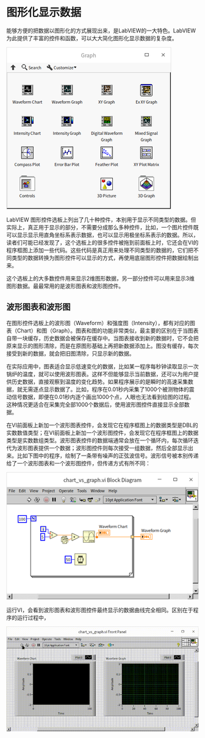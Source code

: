 # 图形化显示数据

能够方便的把数据以图形化的方式展现出来，是LabVIEW的一大特色。LabVIEW为此提供了丰富的控件和函数，可以大大简化图形化显示数据的复杂度。

![images_2/image74.png](images_2/image74.png "图形控件选板")

LabVIEW 图形控件选板上列出了几十种控件，本别用于显示不同类型的数据。但实际上，真正用于显示的部分，不需要分成那么多种控件，比如，一个图片控件既可以显示显示用直角坐标系表示数据，也可以显示用极坐标系表示的数据。所以，读者们可能已经发现了，这个选板上的很多控件被拖到前面板上时，它还会在VI的程序框图上添加一些代码。这些代码是真正用来处理不同类型的数据的，它们把不同类型的数据转换为图形控件可以显示的方式，再使用底层图形控件把数据绘制出来。

这个选板上的大多数控件用来显示2维图形数据，另一部分控件可以用来显示3维图形数据。最最常用的是波形图表和波形图控件。

## 波形图表和波形图

在图形控件选板上的波形图（Waveform）和强度图（Intensity），都有对应的图表（Chart）和图（Graph）。图表和图的功能非常类似，最主要的区别在于当图表自带一块缓存，历史数据会被保存在缓存中。当图表接收到新的数据时，它不会把原来显示的图形清除，而是在原图形基础上再把新数据添加上。图没有缓存，每次接受到新的数据，就会把旧图清除，只显示新的数据。

在实际应用中，图表适合显示低速变化的数据，比如某一程序每秒钟读取显示一次锅炉的温度，就可以使用波形图表。这样不但能够显示当前数据，还可以为用户提供历史数据，直接观察到温度的变化趋势。如果程序展示的是瞬时的高速采集数据，就无需逐点显示数据了。比如，程序在0.01秒内采集了1000个被测物体的震动信号数据，即便在0.01秒内逐个画出1000个点，人眼也无法看到绘图的过程。这种情况更适合在采集完全部1000个数据后，使用波形图控件直接显示全部数据。

在VI前面板上新加一个波形图表控件，会发现它在程序框图上的数据类型是DBL的实数数值类型；在VI前面板上新加一个波形图控件，会发现它在程序框图上的数据类型是实数数组类型。波形图表控件的数据端通常会放在一个循环内，每次循环迭代为波形图表提供一个数据；波形图控件则每次接受一组数据，然后全部显示出来。比如下图中的程序，绘制了一条带有噪声的正弦波信号。波形信号被本别传递给了一个波形图表和一个波形图控件，但传递方式有所不同：

![images_2/image77.png](images_2/image77.png "绘制波形图程序")

运行VI，会看到波形图表和波形图控件最终显示的数据曲线完全相同。区别在于程序的运行过程中，

![images_2/image78.png](images_2/image78.gif "绘制波形图表过程")